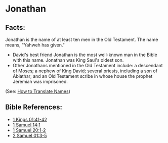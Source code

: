 # Jonathan #

## Facts: ##

Jonathan is the name of at least ten men in the Old Testament. The name means, "Yahweh has given."

* David's best friend Jonathan is the most well-known man in the Bible with this name. Jonathan was King Saul's oldest son.
* Other Jonathans mentioned in the Old Testament include: a descendant of Moses; a nephew of King David; several priests, including a son of Abiathar; and an Old Testament scribe in whose house the prophet Jeremiah was imprisoned.

(See: [How to Translate Names](en/ta-vol1/translate/man/translate-names))



## Bible References: ##

* [1 Kings 01:41-42](en/tn/1ki/help/01/41)
* [1 Samuel 14:1](en/tn/1sa/help/14/01)
* [1 Samuel 20:1-2](en/tn/1sa/help/20/01)
* [2 Samuel 01:3-5](en/tn/2sa/help/01/03)